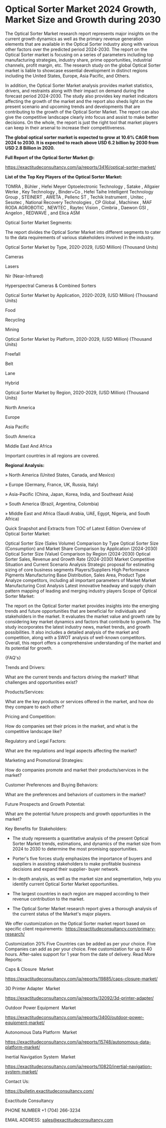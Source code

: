 # Optical Sorter Market 2024 Growth, Market Size and Growth during 2030

The Optical Sorter Market research report represents major insights on the current growth dynamics as well as the primary revenue generation elements that are available in the Optical Sorter industry along with various other factors over the predicted period 2024-2030. The report on the Optical Sorter market is focusing on a series of parameters including top manufacturing strategies, industry share, prime opportunities, industrial channels, profit margin, etc. The research study on the global Optical Sorter market is liable to showcase essential development in distinct regions including the United States, Europe, Asia Pacific, and Others.

In addition, the Optical Sorter Market analysis provides market statistics, drivers, and restraints along with their impact on demand during the forecast period 2024-2030. The study also provides key market indicators affecting the growth of the market and the report also sheds light on the present scenario and upcoming trends and developments that are contributing to the growth of the Optical Sorter Market. The report can also give the competitive landscape clearly into focus and assist to make better decisions. On the whole, the report is just the right tool that market players can keep in their arsenal to increase their competitiveness.

**The global optical sorter market is expected to grow at 10.6% CAGR from 2024 to 2030. It is expected to reach above USD 6.2 billion by 2030 from USD 2.8 Billion in 2020.**

**Full Report of the Optical Sorter Market @:**

https://exactitudeconsultancy.com/ja/reports/3416/optical-sorter-market/

**List of the Top Key Players of the Optical Sorter Market:**

TOMRA , Bühler , Hefei Meyer Optoelectronic Technology , Satake , Allgaier Werke , Key Technology , Binder+Co , Hefei Taihe Intelligent Technology Group , STEINERT , AWETA , Pellenc ST , Techik Instrument , Unitec , Sesotec , National Recovery Technologies , CP Global , Machinex , MAF RODA AGROBOTIC , NEWTEC , Raytec Vision , Cimbria , Daewon GSI , Angelon , REDWAVE , and Elica ASM

Optical Sorter Market Segments:

The report divides the Optical Sorter Market into different segments to cater to the data requirements of various stakeholders involved in the industry.

Optical Sorter Market by Type, 2020-2029, (USD Million) (Thousand Units)

Cameras

Lasers

Nir (Near-Infrared)

Hyperspectral Cameras & Combined Sorters

Optical Sorter Market by Application, 2020-2029, (USD Million) (Thousand Units)

Food

Recycling

Mining

Optical Sorter Market by Platform, 2020-2029, (USD Million) (Thousand Units)

Freefall

Belt

Lane

Hybrid

Optical Sorter Market by Region, 2020-2029, (USD Million) (Thousand Units)

North America

Europe

Asia Pacific

South America

Middle East And Africa

Important countries in all regions are covered.

**Regional Analysis:**

» North America (United States, Canada, and Mexico)

» Europe (Germany, France, UK, Russia, Italy)

» Asia-Pacific (China, Japan, Korea, India, and Southeast Asia)

» South America (Brazil, Argentina, Colombia)

» Middle East and Africa (Saudi Arabia, UAE, Egypt, Nigeria, and South Africa)

Quick Snapshot and Extracts from TOC of Latest Edition Overview of Optical Sorter Market:

Optical Sorter Size (Sales Volume) Comparison by Type
Optical Sorter Size (Consumption) and Market Share Comparison by Application (2024-2030)
Optical Sorter Size (Value) Comparison by Region (2024-2030)
Optical Sorter Sales, Revenue and Growth Rate (2024-2030)
Market Competitive Situation and Current Scenario Analysis
Strategic proposal for estimating sizing of core business segments
Players/Suppliers High Performance Pigments Manufacturing Base Distribution, Sales Area, Product Type
Analyze competitors, including all important parameters of Market
Market Manufacturing Cost Analysis
Latest innovative headway and supply chain pattern mapping of leading and merging industry players
Scope of Optical Sorter Market:

The report on the Optical Sorter market provides insights into the emerging trends and future opportunities that are beneficial for individuals and stakeholders in the market.
It evaluates the market value and growth rate by considering key market dynamics and factors that contribute to growth.
The study incorporates the latest industry news, market trends, and growth possibilities.
It also includes a detailed analysis of the market and competition, along with a SWOT analysis of well-known competitors.
Overall, this report offers a comprehensive understanding of the market and its potential for growth.

{FAQ's}

Trends and Drivers:

What are the current trends and factors driving the market? What challenges and opportunities exist?

Products/Services:

What are the key products or services offered in the market, and how do they compare to each other?

Pricing and Competition:

How do companies set their prices in the market, and what is the competitive landscape like?

Regulatory and Legal Factors:

What are the regulations and legal aspects affecting the market?

Marketing and Promotional Strategies:

How do companies promote and market their products/services in the market?

Customer Preferences and Buying Behaviors:

What are the preferences and behaviors of customers in the market?

Future Prospects and Growth Potential:

What are the potential future prospects and growth opportunities in the market?

Key Benefits for Stakeholders:

- The study represents a quantitative analysis of the present Optical Sorter Market trends, estimations, and dynamics of the market size from 2024 to 2030 to determine the most promising opportunities.

- Porter's five forces study emphasizes the importance of buyers and suppliers in assisting stakeholders to make profitable business decisions and expand their supplier- buyer network.

- In-depth analysis, as well as the market size and segmentation, help you identify current Optical Sorter Market opportunities.

- The largest countries in each region are mapped according to their revenue contribution to the market.

- The Optical Sorter Market research report gives a thorough analysis of the current status of the Market's major players.

We offer customization on the Optical Sorter market report based on specific client requirements:  https://exactitudeconsultancy.com/primary-research/

Customization 20%
Five Countries can be added as per your choice.
Five Companies can add as per your choice.
Free customization for up to 40 hours.
After-sales support for 1 year from the date of delivery.
Read More Reports:

Caps & Closure  Market

https://exactitudeconsultancy.com/ja/reports/19885/caps-closure-market/

3D Printer Adapter  Market

https://exactitudeconsultancy.com/ja/reports/32092/3d-printer-adapter/

Outdoor Power Equipment  Market

https://exactitudeconsultancy.com/ja/reports/3400/outdoor-power-equipment-market/

Autonomous Data Platform  Market

https://exactitudeconsultancy.com/ja/reports/15748/autonomous-data-platform-market/

Inertial Navigation System  Market

https://exactitudeconsultancy.com/ja/reports/10820/inertial-navigation-system-market/

Contact Us:

https://bulletin.exactitudeconsultancy.com/

Exactitude Consultancy

PHONE NUMBER +1 (704) 266-3234

EMAIL ADDRESS: sales@exactitudeconsultancy.com
